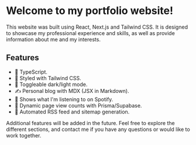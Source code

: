 # Welcome to my portfolio website!

This website was built using React, Next.js and Tailwind CSS. It is designed to showcase my professional experience and skills, as
well as provide information about me and my interests.

## Features

- 📝 TypeScript.
- 💨 Styled with Tailwind CSS.
- 🌙 Toggleable dark/light mode.
- ✍️ Personal blog with MDX (JSX in Markdown).
- 🎵 Shows what I'm listening to on Spotify.
- 🧮 Dynamic page view counts with Prisma/Supabase.
- 🤖 Automated RSS feed and sitemap generation.

Additional features will be added in the future. Feel free to explore the different sections, and contact me if you have any
questions or would like to work together. 